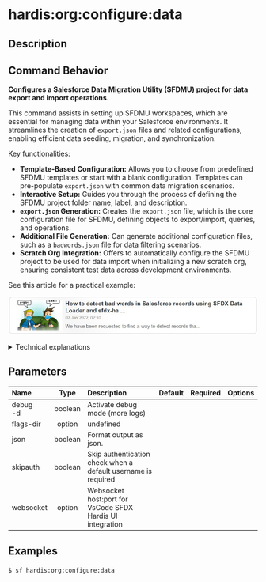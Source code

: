 <!-- This file has been generated with command 'sf hardis:doc:plugin:generate'. Please do not update it manually or it may be overwritten -->
# hardis:org:configure:data

## Description


## Command Behavior

**Configures a Salesforce Data Migration Utility (SFDMU) project for data export and import operations.**

This command assists in setting up SFDMU workspaces, which are essential for managing data within your Salesforce environments. It streamlines the creation of `export.json` files and related configurations, enabling efficient data seeding, migration, and synchronization.

Key functionalities:

- **Template-Based Configuration:** Allows you to choose from predefined SFDMU templates or start with a blank configuration. Templates can pre-populate `export.json` with common data migration scenarios.
- **Interactive Setup:** Guides you through the process of defining the SFDMU project folder name, label, and description.
- **`export.json` Generation:** Creates the `export.json` file, which is the core configuration file for SFDMU, defining objects to export/import, queries, and operations.
- **Additional File Generation:** Can generate additional configuration files, such as a `badwords.json` file for data filtering scenarios.
- **Scratch Org Integration:** Offers to automatically configure the SFDMU project to be used for data import when initializing a new scratch org, ensuring consistent test data across development environments.

See this article for a practical example:

[![How to detect bad words in Salesforce records using SFDX Data Loader and sfdx-hardis](https://github.com/hardisgroupcom/sfdx-hardis/raw/main/docs/assets/images/article-badwords.jpg)](https://nicolas.vuillamy.fr/how-to-detect-bad-words-in-salesforce-records-using-sfdx-data-loader-and-sfdx-hardis-171db40a9bac)

<details>
<summary>Technical explanations</summary>

The command's technical implementation involves:

- **SFDMU Integration:** It acts as a setup wizard for SFDMU, generating the necessary configuration files that the `sfdmu` plugin consumes.
- **Interactive Prompts:** Uses the `prompts` library to gather user input for various configuration parameters, such as the data path, label, and description.
- **File System Operations:** Employs `fs-extra` to create directories (e.g., `data/your-project-name/`) and write the `export.json` and any additional configuration files.
- **JSON Manipulation:** Constructs the `export.json` content dynamically based on user input and selected templates, including defining objects, queries, and operations.
- **PascalCase Conversion:** Uses `pascalcase` to format the SFDMU folder name consistently.
- **Configuration Persistence:** Updates the project's `sfdx-hardis.yml` file (via `setConfig`) to include the newly configured data package if it's intended for scratch org initialization.
- **WebSocket Communication:** Uses `WebSocketClient.requestOpenFile` to open the generated `export.json` file in VS Code, facilitating immediate configuration.
- **Required Plugin Check:** Explicitly lists `sfdmu` as a required plugin, ensuring the necessary dependency is present.
</details>


## Parameters

|Name|Type|Description|Default|Required|Options|
|:---|:--:|:----------|:-----:|:------:|:-----:|
|debug<br/>-d|boolean|Activate debug mode (more logs)||||
|flags-dir|option|undefined||||
|json|boolean|Format output as json.||||
|skipauth|boolean|Skip authentication check when a default username is required||||
|websocket|option|Websocket host:port for VsCode SFDX Hardis UI integration||||

## Examples

```shell
$ sf hardis:org:configure:data
```


